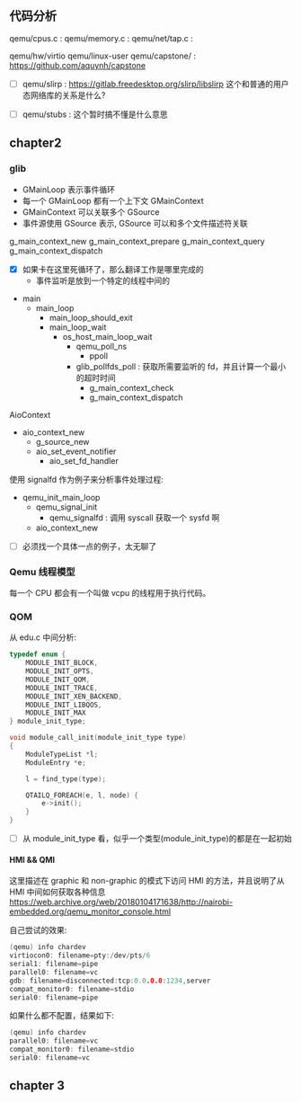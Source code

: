 ## 代码分析

qemu/cpus.c : 
qemu/memory.c : 
qemu/net/tap.c : 

qemu/hw/virtio
qemu/linux-user
qemu/capstone/ : https://github.com/aquynh/capstone
- [ ] qemu/slirp : https://gitlab.freedesktop.org/slirp/libslirp 这个和普通的用户态网络库的关系是什么?

- [ ] qemu/stubs : 这个暂时搞不懂是什么意思 
## chapter2

### glib
- GMainLoop 表示事件循环
- 每一个 GMainLoop 都有一个上下文 GMainContext
- GMainContext 可以关联多个 GSource
- 事件源使用 GSource 表示, GSource 可以和多个文件描述符关联

g_main_context_new
g_main_context_prepare
g_main_context_query
g_main_context_dispatch


- [x] 如果卡在这里死循环了，那么翻译工作是哪里完成的
  - 事件监听是放到一个特定的线程中间的

- main
  - main_loop
    - main_loop_should_exit
    - main_loop_wait
      - os_host_main_loop_wait
        - qemu_poll_ns
          - ppoll
        - glib_pollfds_poll : 获取所需要监听的 fd，并且计算一个最小的超时时间
          - g_main_context_check
          - g_main_context_dispatch

AioContext

- aio_context_new
  - g_source_new
  - aio_set_event_notifier
    - aio_set_fd_handler 

使用 signalfd 作为例子来分析事件处理过程:
- qemu_init_main_loop
  - qemu_signal_init
    - qemu_signalfd : 调用 syscall 获取一个 sysfd 啊
  - aio_context_new

- [ ] 必须找一个具体一点的例子，太无聊了

### Qemu 线程模型
每一个 CPU 都会有一个叫做 vcpu 的线程用于执行代码。

### QOM

从 edu.c 中间分析:

```c
typedef enum {
    MODULE_INIT_BLOCK,
    MODULE_INIT_OPTS,
    MODULE_INIT_QOM,
    MODULE_INIT_TRACE,
    MODULE_INIT_XEN_BACKEND,
    MODULE_INIT_LIBQOS,
    MODULE_INIT_MAX
} module_init_type;

void module_call_init(module_init_type type)
{
    ModuleTypeList *l;
    ModuleEntry *e;

    l = find_type(type);

    QTAILQ_FOREACH(e, l, node) {
        e->init();
    }
}
```
- [ ] 从 module_init_type 看，似乎一个类型(module_init_type)的都是在一起初始


#### HMI && QMI
这里描述在 graphic 和 non-graphic 的模式下访问 HMI 的方法，并且说明了从 HMI 中间如何获取各种信息
https://web.archive.org/web/20180104171638/http://nairobi-embedded.org/qemu_monitor_console.html

自己尝试的效果:
```c
(qemu) info chardev
virtiocon0: filename=pty:/dev/pts/6
serial1: filename=pipe
parallel0: filename=vc
gdb: filename=disconnected:tcp:0.0.0.0:1234,server
compat_monitor0: filename=stdio
serial0: filename=pipe
```
如果什么都不配置，结果如下:
```c
(qemu) info chardev
parallel0: filename=vc
compat_monitor0: filename=stdio
serial0: filename=vc
```

## chapter 3
